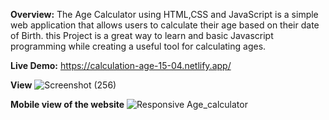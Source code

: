 
                                                
**Overview:**  The Age Calculator using HTML,CSS and JavaScript is a simple web application that allows users to calculate their age based on their date of Birth. this Project is a great way to  learn and basic Javascript programming while creating a useful tool for calculating ages.

**Live Demo:** https://calculation-age-15-04.netlify.app/

**View**
  ![Screenshot (256)](https://github.com/user-attachments/assets/2391839c-df39-4318-8087-f8d0f21a0d31)
  
**Mobile view of the website**
![Responsive Age_calculator](https://github.com/user-attachments/assets/f14ae844-54d1-4258-b5a2-a2ec21bb5cfd)

 
 
  

  
